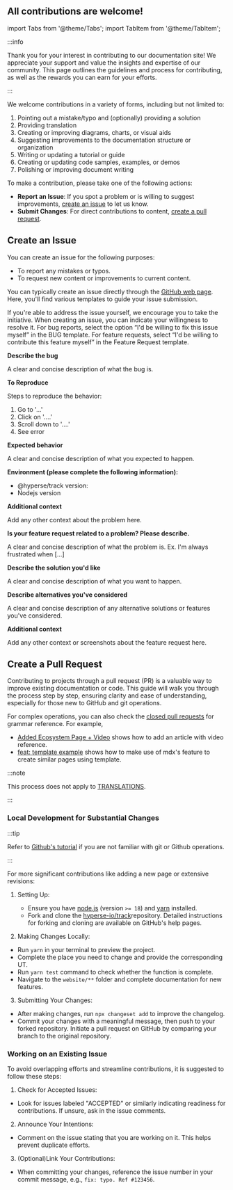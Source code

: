 ## All contributions are welcome!

import Tabs from '@theme/Tabs';
import TabItem from '@theme/TabItem';

:::info

Thank you for your interest in contributing to our documentation site! We appreciate your support and value the insights and expertise of our community. This page outlines the guidelines and process for contributing, as well as the rewards you can earn for your efforts.

:::

We welcome contributions in a variety of forms, including but not limited to:

1. Pointing out a mistake/typo and (optionally) providing a solution
2. Providing translation
3. Creating or improving diagrams, charts, or visual aids
4. Suggesting improvements to the documentation structure or organization
5. Writing or updating a tutorial or guide
6. Creating or updating code samples, examples, or demos
7. Polishing or improving document writing

To make a contribution, please take one of the following actions:

- **Report an Issue**: If you spot a problem or is willing to suggest improvements, [create an issue](https://github.com/hyperse-io/track/issues/new/choose) to let us know.
- **Submit Changes**: For direct contributions to content, [create a pull request](https://github.com/hyperse-io/track/compare).

## Create an Issue

You can create an issue for the following purposes:

- To report any mistakes or typos.
- To request new content or improvements to current content.

You can typically create an issue directly through the [GitHub web page](https://github.com/hyperse-io/track/issues/new/choose). Here, you'll find various templates to guide your issue submission.

If you're able to address the issue yourself, we encourage you to take the initiative. When creating an issue, you can indicate your willingness to resolve it. For bug reports, select the option “I'd be willing to fix this issue myself” in the BUG template. For feature requests, select “I'd be willing to contribute this feature myself” in the Feature Request template.

<Tabs>
<TabItem value="Bug" label="Bug report" className="bg-[#011627] p-[var(--ifm-pre-padding)] rounded overflow-hidden">

**Describe the bug**

A clear and concise description of what the bug is.

**To Reproduce**

Steps to reproduce the behavior:

1. Go to '...'
2. Click on '....'
3. Scroll down to '....'
4. See error

**Expected behavior**

A clear and concise description of what you expected to happen.

**Environment (please complete the following information):**

- @hyperse/track version:
- Nodejs version

**Additional context**

Add any other context about the problem here.
</TabItem>
<TabItem value="Feature" label="Feature request" className="bg-[#011627] p-[var(--ifm-pre-padding)] rounded overflow-hidden">

**Is your feature request related to a problem? Please describe.**

A clear and concise description of what the problem is. Ex. I'm always frustrated when [...]

**Describe the solution you'd like**

A clear and concise description of what you want to happen.

**Describe alternatives you've considered**

A clear and concise description of any alternative solutions or features you've considered.

**Additional context**

Add any other context or screenshots about the feature request here.

</TabItem>
</Tabs>

## Create a Pull Request

Contributing to projects through a pull request (PR) is a valuable way to improve existing documentation or code. This guide will walk you through the process step by step, ensuring clarity and ease of understanding, especially for those new to GitHub and git operations.

For complex operations, you can also check the [closed pull requests](https://github.com/hyperse-io/track/pulls?q=is%3Apr+is%3Aclosed) for grammar reference. For example,

- [Added Ecosystem Page + Video](https://github.com/hyperse-io/track/pull/392) shows how to add an article with video reference.
- [feat: template example](https://github.com/hyperse-io/track/pull/410) shows how to make use of mdx's feature to create similar pages using template.

:::note

This process does not apply to [TRANSLATIONS](#provide-translation).

:::

### Local Development for Substantial Changes

:::tip

Refer to [Github's tutorial](https://docs.github.com/en/get-started/exploring-projects-on-github/contributing-to-a-project) if you are not familiar with git or Github operations.

:::

For more significant contributions like adding a new page or extensive revisions:

1. Setting Up:

   - Ensure you have [node.js](https://nodejs.org/en) (version `>= 18`) and [yarn](https://yarnpkg.com/getting-started/install) installed.
   - Fork and clone the [hyperse-io/track](https://github.com/hyperse-io/track)repository. Detailed instructions for forking and cloning are available on GitHub's help pages.

2. Making Changes Locally:

- Run `yarn` in your terminal to preview the project.
- Complete the place you need to change and provide the corresponding UT.
- Run `yarn test` command to check whether the function is complete.
- Navigate to the `website/**` folder and complete documentation for new features.

3. Submitting Your Changes:

- After making changes, run `npx changeset add` to improve the changelog.
- Commit your changes with a meaningful message, then push to your forked repository. Initiate a pull request on GitHub by comparing your branch to the original repository.

### Working on an Existing Issue

To avoid overlapping efforts and streamline contributions, it is suggested to follow these steps:

1. Check for Accepted Issues:

- Look for issues labeled "ACCEPTED" or similarly indicating readiness for contributions. If unsure, ask in the issue comments.

2. Announce Your Intentions:

- Comment on the issue stating that you are working on it. This helps prevent duplicate efforts.

3. (Optional)Link Your Contributions:

- When committing your changes, reference the issue number in your commit message, e.g., `fix: typo. Ref #123456`.
